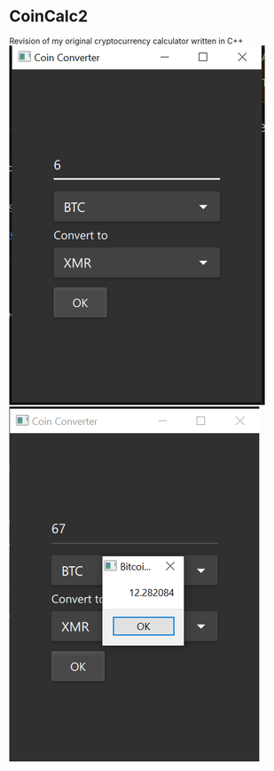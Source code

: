 # CoinCalc2
Revision of my original cryptocurrency calculator written in C++
![showcase1](./images/cap1.PNG "Title")
![showcase2](./images/cap2.PNG "Title")
